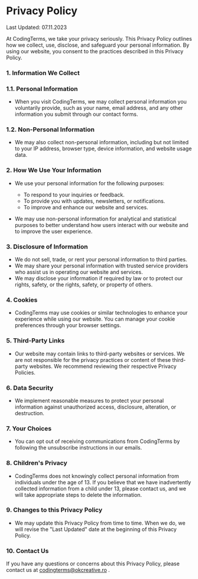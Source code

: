 # **Privacy Policy**

Last Updated: 07.11.2023

At CodingTerms, we take your privacy seriously. This Privacy Policy outlines how we collect, use, disclose, and safeguard your personal information. By using our website, you consent to the practices described in this Privacy Policy.

### **1. Information We Collect**

### **1.1. Personal Information**

- When you visit CodingTerms, we may collect personal information you voluntarily provide, such as your name, email address, and any other information you submit through our contact forms.

### **1.2. Non-Personal Information**

- We may also collect non-personal information, including but not limited to your IP address, browser type, device information, and website usage data.

### **2. How We Use Your Information**

- We use your personal information for the following purposes:

  - To respond to your inquiries or feedback.
  - To provide you with updates, newsletters, or notifications.
  - To improve and enhance our website and services.

- We may use non-personal information for analytical and statistical purposes to better understand how users interact with our website and to improve the user experience.

### **3. Disclosure of Information**

- We do not sell, trade, or rent your personal information to third parties.
- We may share your personal information with trusted service providers who assist us in operating our website and services.
- We may disclose your information if required by law or to protect our rights, safety, or the rights, safety, or property of others.

### **4. Cookies**

- CodingTerms may use cookies or similar technologies to enhance your experience while using our website. You can manage your cookie preferences through your browser settings.

### **5. Third-Party Links**

- Our website may contain links to third-party websites or services. We are not responsible for the privacy practices or content of these third-party websites. We recommend reviewing their respective Privacy Policies.

### **6. Data Security**

- We implement reasonable measures to protect your personal information against unauthorized access, disclosure, alteration, or destruction.

### **7. Your Choices**

- You can opt out of receiving communications from CodingTerms by following the unsubscribe instructions in our emails.

### **8. Children's Privacy**

- CodingTerms does not knowingly collect personal information from individuals under the age of 13. If you believe that we have inadvertently collected information from a child under 13, please contact us, and we will take appropriate steps to delete the information.

### **9. Changes to this Privacy Policy**

- We may update this Privacy Policy from time to time. When we do, we will revise the "Last Updated" date at the beginning of this Privacy Policy.

### **10. Contact Us**

If you have any questions or concerns about this Privacy Policy, please contact us at codingterms@okcreative.ro .
